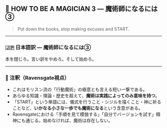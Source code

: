 ## 🧙 HOW TO BE A MAGICIAN 3 — 魔術師になるには③

> Put down the books, stop making excuses and START.

---

### 🇯🇵 日本語訳 — 魔術師になるには③

本を閉じろ。言い訳をやめろ。そして始めろ。

---

### 🐌 注釈（Ravensgate視点）

- これはモリスン流の「行動魔術」の極意とも言える短い一撃である。
- あらゆる知識・理論・歴史を超えて、**魔術は実践によってのみ意味を持つ**。
- 「START」という単語には、儀式を行うこと・シジルを描くこと・神に祈ることなど、**いかなる小さな一歩でも魔術になる**という含意がある。
- Ravensgateにおける「手順を見て模倣する」「自分でバージョンを試す」精神にも通じる。始めなければ、魔術は存在しない。

